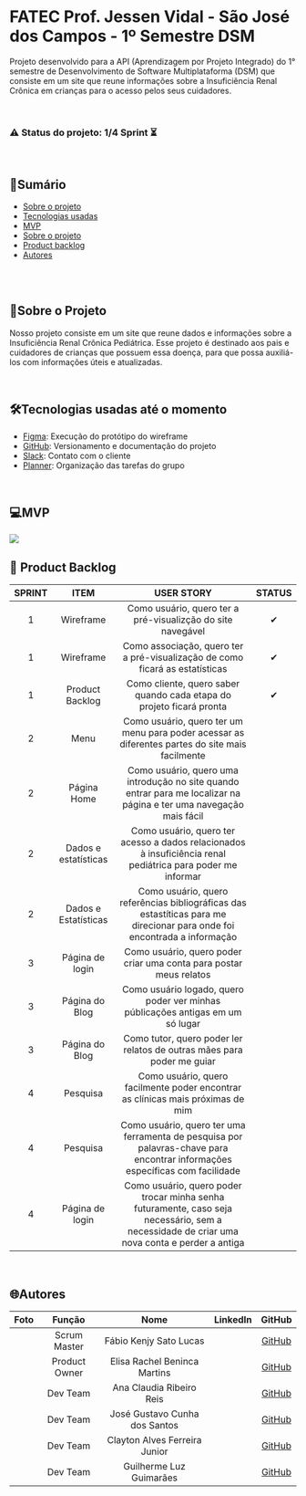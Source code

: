 # FATEC Prof. Jessen Vidal - São José dos Campos - 1º Semestre DSM
Projeto desenvolvido para a API (Aprendizagem por Projeto Integrado) do 1° semestre de Desenvolvimento de Software Multiplataforma (DSM) que consiste em um site que reune informações sobre a Insuficiência Renal Crônica em crianças para o acesso pelos seus cuidadores.

<br>

### ⚠ Status do projeto: 1/4 Sprint ⏳

<br>

## 📑Sumário
- [Sobre o projeto](#sobre-o-projeto)
- [Tecnologias usadas](#tecnologias)
- [MVP](#mvp)
- [Sobre o projeto](#sobre-o-projeto)
- [Product backlog](#product-backlog)
- [Autores](#autores)

<br>
<br>

## 📢Sobre o Projeto <a name="sobre-o-projeto"></a>

Nosso projeto consiste em um site que reune dados e informações sobre a Insuficiência Renal Crônica Pediátrica. Esse projeto é destinado aos pais e cuidadores de crianças que possuem essa doença, para que possa auxiliá-los com informações úteis e atualizadas.

<br>

## 🛠Tecnologias usadas até o momento <a name="tecnologias"></a>
- [Figma](http://www.figma.com): Execução do protótipo do wireframe
- [GitHub](https://github.com): Versionamento e documentação do projeto
- [Slack](https://slack.com/intl/pt-br): Contato com o cliente
- [Planner](https://tasks.office.com/): Organização das tarefas do grupo 

<br>

## 💻MVP<a name="mvp"></a>
<img src="docs/wireframe-mvp.gif"/>

<br>

## 📜 Product Backlog<a name="product-backlog"></a>

| SPRINT | ITEM | USER STORY | STATUS |
| :----: | :---: | :--------: | :----: |
| 1 | Wireframe | Como usuário, quero ter a pré-visualizção do site navegável | ✔ |
| 1 | Wireframe | Como associação, quero ter a pré-visualização de como ficará as estatísticas | ✔ |
| 1 | Product Backlog | Como cliente, quero saber quando cada etapa do projeto ficará pronta | ✔ |
| 2 | Menu | Como usuário, quero ter um menu para poder acessar as diferentes partes do site mais facilmente | |
| 2 | Página Home | Como usuário, quero uma introdução no site quando entrar para me localizar na página e ter uma navegação mais fácil | |
| 2 | Dados e estatísticas | Como usuário, quero ter acesso a dados relacionados à insuficiência renal pediátrica para poder me informar | |
| 2 | Dados e Estatísticas | Como usuário, quero referências bibliográficas das estastíticas para me direcionar para onde foi encontrada a informação | |
| 3 | Página de login | Como usuário, quero poder criar uma conta para postar meus relatos | |
| 3 | Página do Blog | Como usuário logado, quero poder ver minhas públicações antigas em um só lugar | |
| 3 | Página do Blog | Como tutor, quero poder ler relatos de outras mães para poder me guiar | |
| 4 | Pesquisa | Como usuário, quero facilmente poder encontrar as clínicas mais próximas de mim | |
| 4 | Pesquisa | Como usuário, quero ter uma ferramenta de pesquisa por palavras-chave para encontrar informações específicas com facilidade | |
| 4 | Página de login | Como usuário, quero poder trocar minha senha futuramente, caso seja necessário, sem a necessidade de criar uma nova conta e perder a antiga | |

<br>

## 🌐Autores <a name="autores"></a>
|  Foto  |     Função    |           Nome            |                            LinkedIn                            |                      GitHub                       |
| :----: | :-----------: | :-----------------------: | :------------------------------------------------------------: | :-----------------------------------------------: |
| <img src=""> | Scrum Master  | Fábio Kenjy Sato Lucas |             | [GitHub]()           |
| <img src=""> | Product Owner | Elisa Rachel Beninca Martins |       | [GitHub]() |
| <img src=""> | Dev Team      | Ana Claudia Ribeiro Reis |                | [GitHub]()          |
| <img src=""> | Dev Team      | José Gustavo Cunha dos Santos |           | [GitHub]()            |
| <img src=""> | Dev Team      | Clayton Alves Ferreira Junior |          | [GitHub]()          |
| <img src=""> | Dev Team      | Guilherme Luz Guimarães |     | [GitHub]()    |
